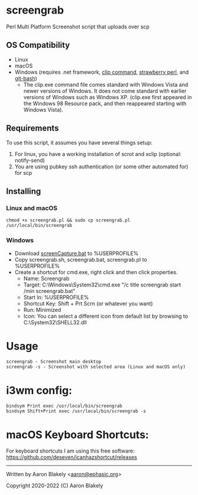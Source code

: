 # screengrab
Perl Multi Platform Screenshot script that uploads over scp

## OS Compatibility
- Linux
- macOS
- Windows (requires .net framework, [clip command](https://www.c3scripts.com/tutorials/msdos/clip.html), [strawberry perl](https://strawberryperl.com/), and [git-bash](https://git-scm.com/download/win))
  - The clip.exe command file comes standard with Windows Vista and newer versions of Windows. It does not come standard with earlier versions of Windows such as Windows XP. (clip.exe first appeared in the Windows 98 Resource pack, and then reappeared starting with Windows Vista).



## Requirements
To use this script, it assumes you have several things setup:
1. For linux, you have a working installation of scrot and xclip 
(optional: notify-send)
2. You are using pubkey ssh authentication (or some other automated for) 
for scp

## Installing
### Linux and macOS
`chmod +x screengrab.pl
 && sudo cp screengrab.pl /usr/local/bin/screengrab`

### Windows
- Download 
[screenCapture.bat](https://raw.githubusercontent.com/npocmaka/batch.scripts/master/hybrids/.net/c/screenCapture.bat) 
to %USERPROFILE%
- Copy screengrab.sh, screengrab.bat, screengrab.pl to %USERPROFILE%
- Create a shortcut for cmd.exe, right click and then click properties.
    - Name: Screengrab
    - Target: C:\Windows\System32\cmd.exe "/c title screengrab start /min 
screengrab.bat"
    - Start In: %USERPROFILE%
    - Shortcut Key: Shift + Prt Scrn (or whatever you want)
    - Run: Minimized
    - Icon: You can select a different icon from default list by browsing to C:\System32\SHELL32.dll

# Usage
    screengrab - Screenshot main desktop
    screengrab -s - Screenshot with selected area (Linux and macOS only)

# i3wm config:
    bindsym Print exec /usr/local/bin/screengrab
    bindsym Shift+Print exec /usr/local/bin/screengrab -s

# macOS Keyboard Shortcuts:
   For keyboard shortcuts I am using this free software:
     https://github.com/deseven/icanhazshortcut/releases

---
Written by Aaron Blakely <<aaron@ephasic.org>>

Copyright 2020-2022 (C) Aaron Blakely

